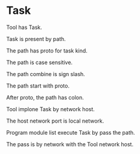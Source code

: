 # Task

Tool has Task.

Task is present by path.

The path has proto for task kind.

The path is case sensitive.

The path combine is sign slash.

The path start with proto.

After proto, the path has colon.

Tool implone Task by network host.

The host network port is local network.

Program module list execute Task by pass the path.

The pass is by network with the Tool network host.